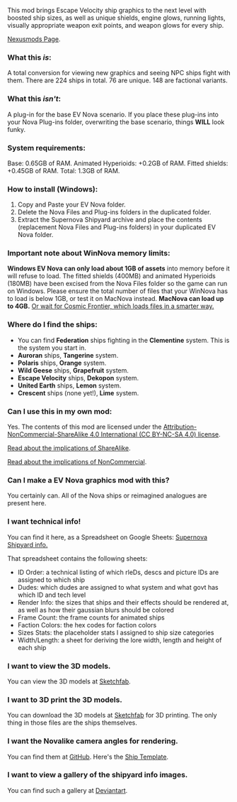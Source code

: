 This mod brings Escape Velocity ship graphics to the next level with boosted ship sizes, as well as unique shields, engine glows, running lights, visually appropriate weapon exit points, and weapon glows for every ship.

[Nexusmods Page](https://www.nexusmods.com/escapevelocitynova/mods/5). 

### What this _is_:

A total conversion for viewing new graphics and seeing NPC ships fight with them. There are 224 ships in total. 76 are unique. 148 are factional variants.

### What this _isn't_:

A plug-in for the base EV Nova scenario. If you place these plug-ins into your Nova Plug-ins folder, overwriting the base scenario, things **WILL** look funky.

### System requirements:

Base: 0.65GB of RAM.
Animated Hyperioids: +0.2GB of RAM.
Fitted shields: +0.45GB of RAM.
Total: 1.3GB of RAM.

### How to install (Windows): 

1) Copy and Paste your EV Nova folder.
1) Delete the Nova Files and Plug-ins folders in the duplicated folder.
1) Extract the Supernova Shipyard archive and place the contents (replacement Nova Files and Plug-ins folders) in your duplicated EV Nova folder.

### Important note about WinNova memory limits:

**Windows EV Nova can only load about 1GB of assets** into memory before it will refuse to load. The fitted shields (400MB) and animated Hyperioids (180MB) have been excised from the Nova Files folder so the game can run on Windows. Please ensure the total number of files that your WinNova has to load is below 1GB, or test it on MacNova instead. **MacNova can load up to 4GB.** [Or wait for Cosmic Frontier, which loads files in a smarter way.](https://www.kickstarter.com/projects/cosmicfrontier/cosmic-frontier-override)

### Where do I find the ships:

* You can find **Federation** ships fighting in the **Clementine** system. This is the system you start in.
* **Auroran** ships, **Tangerine** system.
* **Polaris** ships, **Orange** system.
* **Wild Geese** ships, **Grapefruit** system.
* **Escape Velocity** ships, **Dekopon** system.
* **United Earth** ships, **Lemon** system.
* **Crescent** ships (none yet!), **Lime** system.

### Can I use this in my own mod:

Yes. The contents of this mod are licensed under the [Attribution-NonCommercial-ShareAlike 4.0 International (CC BY-NC-SA 4.0) license](https://creativecommons.org/licenses/by-nc-sa/4.0/). 

[Read about the implications of ShareAlike](https://wiki.creativecommons.org/wiki/ShareAlike_interpretation). 

[Read about the implications of NonCommercial](https://wiki.creativecommons.org/wiki/NonCommercial_interpretation).

### Can I make a EV Nova graphics mod with this?

You certainly can. All of the Nova ships or reimagined analogues are present here.

### I want technical info!

You can find it here, as a Spreadsheet on Google Sheets: [Supernova Shipyard info.](https://docs.google.com/spreadsheets/d/11uJtZSP5wY4b6OLVUfjmHOF7JlvfjJez6DbdDmBfz-U/)

That spreadsheet contains the following sheets:

* ID Order: a technical listing of which rleDs, descs and picture IDs are assigned to which ship
* Dudes: which dudes are assigned to what system and what govt has which ID and tech level
* Render Info: the sizes that ships and their effects should be rendered at, as well as how their gaussian blurs should be colored
* Frame Count: the frame counts for animated ships
* Faction Colors: the hex codes for faction colors
* Sizes Stats: the placeholder stats I assigned to ship size categories
* Width/Length: a sheet for deriving the lore width, length and height of each ship

### I want to view the 3D models.
You can view the 3D models at [Sketchfab](https://sketchfab.com/NebulaTank/collections).

### I want to 3D print the 3D models.
You can download the 3D models at [Sketchfab](https://sketchfab.com/NebulaTank/collections) for 3D printing. The only thing in those files are the ships themselves.

### I want the Novalike camera angles for rendering.
You can find them at [GitHub](https://github.com/NebulaTank/Supernova-Shipyard-Source). Here's the [Ship Template](https://github.com/NebulaTank/Supernova-Shipyard-Source/blob/main/Blends-%20Ships/Ship%20Template.blend).

### I want to view a gallery of the shipyard info images.

You can find such a gallery at [Deviantart](https://www.deviantart.com/nebulatank/gallery/75126808/spaceship-showcases).
